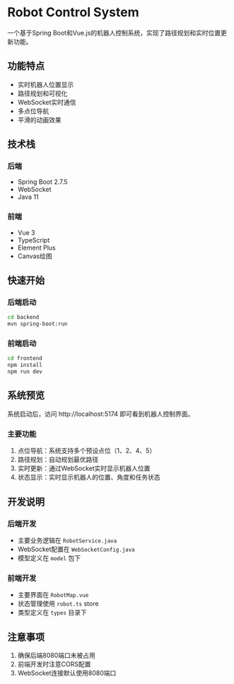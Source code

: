 # Robot Control System

一个基于Spring Boot和Vue.js的机器人控制系统，实现了路径规划和实时位置更新功能。

## 功能特点

- 实时机器人位置显示
- 路径规划和可视化
- WebSocket实时通信
- 多点位导航
- 平滑的动画效果

## 技术栈

### 后端
- Spring Boot 2.7.5
- WebSocket
- Java 11

### 前端
- Vue 3
- TypeScript
- Element Plus
- Canvas绘图

## 快速开始

### 后端启动
```bash
cd backend
mvn spring-boot:run
```

### 前端启动
```bash
cd frontend
npm install
npm run dev
```

## 系统预览

系统启动后，访问 http://localhost:5174 即可看到机器人控制界面。

### 主要功能
1. 点位导航：系统支持多个预设点位（1、2、4、5）
2. 路径规划：自动规划最优路径
3. 实时更新：通过WebSocket实时显示机器人位置
4. 状态显示：实时显示机器人的位置、角度和任务状态

## 开发说明

### 后端开发
- 主要业务逻辑在 `RobotService.java`
- WebSocket配置在 `WebSocketConfig.java`
- 模型定义在 `model` 包下

### 前端开发
- 主要界面在 `RobotMap.vue`
- 状态管理使用 `robot.ts` store
- 类型定义在 `types` 目录下

## 注意事项

1. 确保后端8080端口未被占用
2. 前端开发时注意CORS配置
3. WebSocket连接默认使用8080端口 